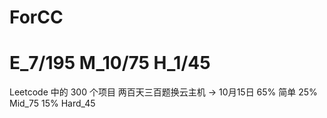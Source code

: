 # ForCC
# E_7/195 M_10/75 H_1/45
Leetcode 中的 300 个项目 
两百天三百题换云主机 -> 10月15日 
65% 简单 25% Mid_75 15% Hard_45
